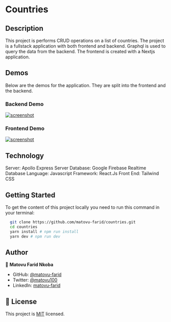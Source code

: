# Countries

## Description

This project is performs CRUD operations on a list of countries. The project is a fullstack application with both frontend and backend. Graphql is used to query the data from the backend. The frontend is created with a Nextjs application.

## Demos

Below are the demos for the application. They are split into the frontend and the backend.

### Backend Demo

[![screenshot](https://cdn.loom.com/sessions/thumbnails/5bb3b253ec014416a34226e5de38a5d4-with-play.gif)](https://www.loom.com/share/5bb3b253ec014416a34226e5de38a5d4)

### Frontend Demo

[![screenshot](https://cdn.loom.com/sessions/thumbnails/725717d733da430eb2d095df61b8c033-with-play.gif)](https://www.loom.com/share/725717d733da430eb2d095df61b8c033)

## Technology

Server: Apollo Express Server
Database: Google Firebase Realtime Database
Language: Javascript
Framework: React.Js
Front End: Tailwind CSS

## Getting Started

To get the content of this project locally you need to run this command in your terminal:

```bash
  git clone https://github.com/matovu-farid/countries.git
  cd countries
  yarn install # npm run install
  yarn dev # npm run dev
```

## Author

👤 **Matovu Farid Nkoba**

- GitHub: [@matovu-farid](https://github.com/matovu-farid)
- Twitter: [@matovu100](https://twitter.com/matovu100)
- LinkedIn: [matovu-farid](https://www.linkedin.com/in/matovu-farid)

## 📝 License

This project is [MIT](./MIT.md) licensed.
